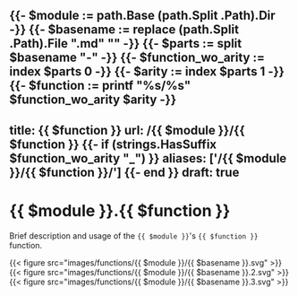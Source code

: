 {{- $module := path.Base (path.Split .Path).Dir -}}
{{- $basename := replace (path.Split .Path).File ".md" "" -}}
{{- $parts := split $basename "-" -}}
{{- $function_wo_arity := index $parts 0 -}}
{{- $arity := index $parts 1 -}}
{{- $function := printf "%s/%s" $function_wo_arity $arity -}}
---
title: {{ $function }}
url: /{{ $module }}/{{ $function }}
{{- if (strings.HasSuffix $function_wo_arity "_") }}
aliases: ['/{{ $module }}/{{ $function }}/']
{{- end }}
draft: true
---

# {{ $module }}.{{ $function }}
Brief description and usage of the `{{ $module }}`'s `{{ $function }}` function.

{{< figure src="images/functions/{{ $module }}/{{ $basename }}.svg" >}}
{{< figure src="images/functions/{{ $module }}/{{ $basename }}.2.svg" >}}
{{< figure src="images/functions/{{ $module }}/{{ $basename }}.3.svg" >}}

